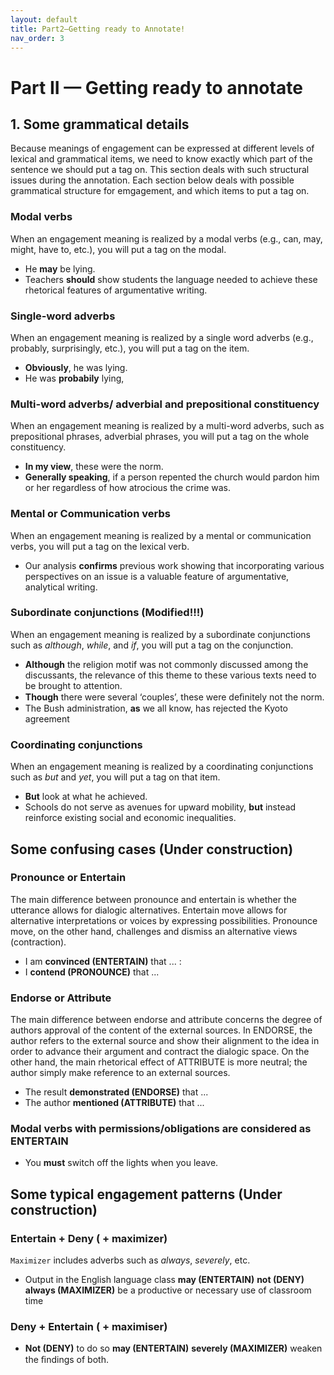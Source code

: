 ```yaml
---
layout: default
title: Part2—Getting ready to Annotate!
nav_order: 3
---
```

# Part II — Getting ready to annotate

## 1. Some grammatical details
Because meanings of engagement can be expressed at different levels of lexical and grammatical items, we need to know exactly which part of the sentence we should put a tag on.
This section deals with such structural issues during the annotation. Each section below deals with possible grammatical structure for emgagement, and which items to put a tag on.

### Modal verbs
When an engagement meaning is realized by a modal verbs (e.g., can, may, might, have to, etc.), you will put a tag on the modal.
- He **may** be lying.
- Teachers **should** show students the language needed to achieve these rhetorical features of argumentative writing.

### Single-word adverbs
When an engagement meaning is realized by a single word adverbs (e.g., probably, surprisingly, etc.), you will put a tag on the item.
- **Obviously**, he was lying. 
- He was **probabily** lying,

### Multi-word adverbs/ adverbial and prepositional constituency
When an engagement meaning is realized by a multi-word adverbs, such as prepositional phrases, adverbial phrases, you will put a tag on the whole constituency.
- **In my view**, these were the norm.
- **Generally speaking**, if a person repented the church would pardon him or her regardless of how atrocious the crime was.

### Mental or Communication verbs
When an engagement meaning is realized by a mental or communication verbs, you will put a tag on the lexical verb.
- Our analysis **confirms** previous work showing that incorporating various perspectives on an issue is a valuable feature of argumentative, analytical writing.

### Subordinate conjunctions (Modified!!!)
When an engagement meaning is realized by a subordinate conjunctions such as *although*, *while*, and *if*, you will put a tag on the conjunction.
- **Although** the religion motif was not commonly discussed among the discussants, the relevance of this theme to these various texts need to be brought to attention.
- **Though** there were several ‘couples’, these were deﬁnitely not the norm.
- The Bush administration, **as** we all know, has rejected the Kyoto agreement

### Coordinating conjunctions
When an engagement meaning is realized by a coordinating conjunctions such as *but* and *yet*, you will put a tag on that item.
- **But** look at what he achieved.
- Schools do not serve as avenues for upward mobility, **but** instead reinforce existing social and economic inequalities.

## Some confusing cases (Under construction)

### Pronounce or Entertain
The main difference between pronounce and entertain is whether the utterance allows for dialogic alternatives. Entertain move allows for alternative interpretations or voices by expressing possibilities. Pronounce move, on the other hand, challenges and dismiss an alternative views (contraction). 
- I am **convinced (ENTERTAIN)** that ... :
- I **contend (PRONOUNCE)** that ...


### Endorse or Attribute
The main difference between endorse and attribute concerns the degree of authors approval of the content of the external sources. In ENDORSE, the author refers to the external source and show their alignment to the idea in order to advance their argument and contract the dialogic space. On the other hand, the main rhetorical effect of ATTRIBUTE is more neutral; the author simply make reference to an external sources. 
- The result **demonstrated (ENDORSE)** that ...
- The author **mentioned (ATTRIBUTE)** that ...

### Modal verbs with permissions/obligations are considered as ENTERTAIN

- You **must** switch off the lights when you leave.


## Some typical engagement patterns (Under construction)

### Entertain + Deny ( + maximizer)
`Maximizer` includes adverbs such as *always*, *severely*, etc.
- Output in the English language class **may (ENTERTAIN)** **not (DENY)** **always (MAXIMIZER)** be a productive or necessary use of classroom time

### Deny + Entertain ( + maximiser)
- **Not (DENY)** to do so **may (ENTERTAIN)** **severely (MAXIMIZER)** weaken the ﬁndings of both.

